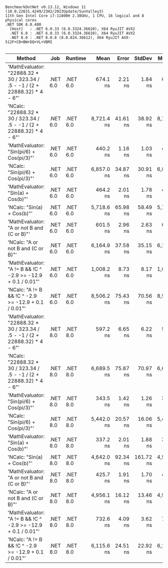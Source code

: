 ```

BenchmarkDotNet v0.13.12, Windows 11 (10.0.22631.4249/23H2/2023Update/SunValley3)
11th Gen Intel Core i7-11800H 2.30GHz, 1 CPU, 16 logical and 8 physical cores
.NET SDK 8.0.400
  [Host]   : .NET 6.0.33 (6.0.3324.36610), X64 RyuJIT AVX2
  .NET 6.0 : .NET 6.0.33 (6.0.3324.36610), X64 RyuJIT AVX2
  .NET 8.0 : .NET 8.0.8 (8.0.824.36612), X64 RyuJIT AVX-512F+CD+BW+DQ+VL+VBMI


```
| Method                                                                       | Job      | Runtime  | Mean       | Error    | StdDev    | Median     | Gen0   | Allocated |
|----------------------------------------------------------------------------- |--------- |--------- |-----------:|---------:|----------:|-----------:|-------:|----------:|
| &#39;MathEvaluator: &quot;22888.32 * 30 / 323.34 / .5 - -1 / (2 + 22888.32) * 4 - 6&quot;&#39; | .NET 6.0 | .NET 6.0 |   674.1 ns |  2.21 ns |   1.84 ns |   673.7 ns | 0.0067 |      88 B |
| &#39;NCalc: &quot;22888.32 * 30 / 323.34 / .5 - -1 / (2 + 22888.32) * 4 - 6&quot;&#39;         | .NET 6.0 | .NET 6.0 | 8,721.4 ns | 41.61 ns |  38.92 ns | 8,722.3 ns | 0.3967 |    5160 B |
| &#39;MathEvaluator: &quot;Sin(pi/6) + Cos(pi/3)&quot;&#39;                                     | .NET 6.0 | .NET 6.0 |   440.2 ns |  1.16 ns |   1.03 ns |   439.8 ns | 0.0067 |      88 B |
| &#39;NCalc: &quot;Sin(pi/6) + Cos(pi/3)&quot;&#39;                                             | .NET 6.0 | .NET 6.0 | 6,857.0 ns | 34.87 ns |  30.91 ns | 6,856.3 ns | 0.2899 |    3688 B |
| &#39;MathEvaluator: &quot;Sin(a) + Cos(b)&quot;&#39;                                           | .NET 6.0 | .NET 6.0 |   464.2 ns |  2.01 ns |   1.78 ns |   463.8 ns | 0.0553 |     696 B |
| &#39;NCalc: &quot;Sin(a) + Cos(b)&quot;&#39;                                                   | .NET 6.0 | .NET 6.0 | 5,718.6 ns | 65.98 ns |  58.49 ns | 5,701.9 ns | 0.1984 |    2496 B |
| &#39;MathEvaluator: &quot;A or not B and (C or B)&quot;&#39;                                   | .NET 6.0 | .NET 6.0 |   601.5 ns |  2.96 ns |   2.63 ns |   600.4 ns | 0.0668 |     848 B |
| &#39;NCalc: &quot;A or not B and (C or B)&quot;&#39;                                           | .NET 6.0 | .NET 6.0 | 6,164.9 ns | 37.58 ns |  35.15 ns | 6,159.9 ns | 0.1678 |    2168 B |
| &#39;MathEvaluator: &quot;A != B &amp;&amp; !C ^ -2.9 &gt;= -12.9 + 0.1 / 0.01&quot;&#39;                 | .NET 6.0 | .NET 6.0 | 1,008.2 ns |  8.73 ns |   8.17 ns | 1,004.9 ns | 0.0668 |     848 B |
| &#39;NCalc: &quot;A != B &amp;&amp; !C ^ -2.9 &gt;= -12.9 + 0.1 / 0.01&quot;&#39;                         | .NET 6.0 | .NET 6.0 | 8,506.2 ns | 75.43 ns |  70.56 ns | 8,511.5 ns | 0.3967 |    5104 B |
| &#39;MathEvaluator: &quot;22888.32 * 30 / 323.34 / .5 - -1 / (2 + 22888.32) * 4 - 6&quot;&#39; | .NET 8.0 | .NET 8.0 |   597.2 ns |  6.65 ns |   6.22 ns |   596.9 ns | 0.0067 |      88 B |
| &#39;NCalc: &quot;22888.32 * 30 / 323.34 / .5 - -1 / (2 + 22888.32) * 4 - 6&quot;&#39;         | .NET 8.0 | .NET 8.0 | 6,689.5 ns | 75.87 ns |  70.97 ns | 6,659.2 ns | 0.3510 |    4472 B |
| &#39;MathEvaluator: &quot;Sin(pi/6) + Cos(pi/3)&quot;&#39;                                     | .NET 8.0 | .NET 8.0 |   343.5 ns |  1.42 ns |   1.26 ns |   343.4 ns | 0.0067 |      88 B |
| &#39;NCalc: &quot;Sin(pi/6) + Cos(pi/3)&quot;&#39;                                             | .NET 8.0 | .NET 8.0 | 5,442.0 ns | 20.57 ns |  16.06 ns | 5,444.9 ns | 0.2823 |    3592 B |
| &#39;MathEvaluator: &quot;Sin(a) + Cos(b)&quot;&#39;                                           | .NET 8.0 | .NET 8.0 |   337.2 ns |  2.01 ns |   1.88 ns |   337.4 ns | 0.0553 |     696 B |
| &#39;NCalc: &quot;Sin(a) + Cos(b)&quot;&#39;                                                   | .NET 8.0 | .NET 8.0 | 4,642.0 ns | 92.34 ns | 161.72 ns | 4,559.0 ns | 0.1984 |    2496 B |
| &#39;MathEvaluator: &quot;A or not B and (C or B)&quot;&#39;                                   | .NET 8.0 | .NET 8.0 |   425.7 ns |  1.91 ns |   1.70 ns |   425.0 ns | 0.0672 |     848 B |
| &#39;NCalc: &quot;A or not B and (C or B)&quot;&#39;                                           | .NET 8.0 | .NET 8.0 | 4,956.1 ns | 16.12 ns |  13.46 ns | 4,957.0 ns | 0.1678 |    2168 B |
| &#39;MathEvaluator: &quot;A != B &amp;&amp; !C ^ -2.9 &gt;= -12.9 + 0.1 / 0.01&quot;&#39;                 | .NET 8.0 | .NET 8.0 |   732.6 ns |  4.09 ns |   3.62 ns |   732.1 ns | 0.0668 |     848 B |
| &#39;NCalc: &quot;A != B &amp;&amp; !C ^ -2.9 &gt;= -12.9 + 0.1 / 0.01&quot;&#39;                         | .NET 8.0 | .NET 8.0 | 6,115.6 ns | 24.51 ns |  22.92 ns | 6,111.2 ns | 0.3738 |    4704 B |
